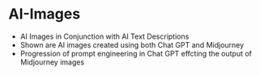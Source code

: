 # AI-Images
- AI Images in Conjunction with AI Text Descriptions
- Shown are AI images created using both Chat GPT and Midjourney
- Progression of prompt engineering in Chat GPT effcting the output of Midjourney images
